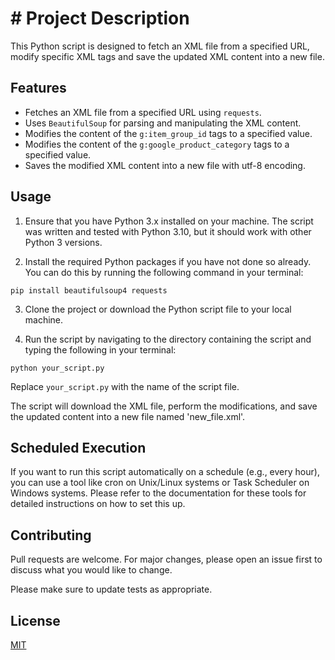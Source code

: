 # # Project Description

This Python script is designed to fetch an XML file from a specified URL, modify specific XML tags and save the updated XML content into a new file.

## Features

- Fetches an XML file from a specified URL using `requests`.
- Uses `BeautifulSoup` for parsing and manipulating the XML content.
- Modifies the content of the `g:item_group_id` tags to a specified value.
- Modifies the content of the `g:google_product_category` tags to a specified value.
- Saves the modified XML content into a new file with utf-8 encoding.

## Usage

1. Ensure that you have Python 3.x installed on your machine. The script was written and tested with Python 3.10, but it should work with other Python 3 versions.

2. Install the required Python packages if you have not done so already. You can do this by running the following command in your terminal:

```
pip install beautifulsoup4 requests
```

3. Clone the project or download the Python script file to your local machine.

4. Run the script by navigating to the directory containing the script and typing the following in your terminal:

```
python your_script.py
```
Replace `your_script.py` with the name of the script file.

The script will download the XML file, perform the modifications, and save the updated content into a new file named 'new_file.xml'.

## Scheduled Execution

If you want to run this script automatically on a schedule (e.g., every hour), you can use a tool like cron on Unix/Linux systems or Task Scheduler on Windows systems. Please refer to the documentation for these tools for detailed instructions on how to set this up.

## Contributing

Pull requests are welcome. For major changes, please open an issue first to discuss what you would like to change.

Please make sure to update tests as appropriate.

## License

[MIT](https://choosealicense.com/licenses/mit/)
